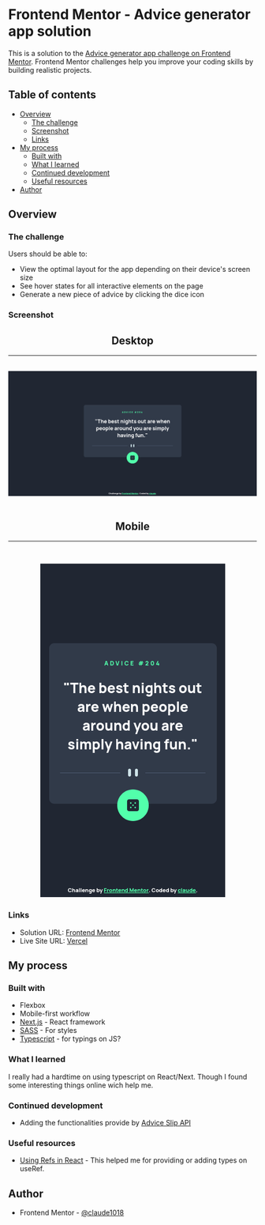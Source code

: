 # Frontend Mentor - Advice generator app solution

This is a solution to the [Advice generator app challenge on Frontend Mentor](https://www.frontendmentor.io/challenges/advice-generator-app-QdUG-13db). Frontend Mentor challenges help you improve your coding skills by building realistic projects.

## Table of contents

- [Overview](#overview)
  - [The challenge](#the-challenge)
  - [Screenshot](#screenshot)
  - [Links](#links)
- [My process](#my-process)
  - [Built with](#built-with)
  - [What I learned](#what-i-learned)
  - [Continued development](#continued-development)
  - [Useful resources](#useful-resources)
- [Author](#author)

## Overview

### The challenge

Users should be able to:

- View the optimal layout for the app depending on their device's screen size
- See hover states for all interactive elements on the page
- Generate a new piece of advice by clicking the dice icon

### Screenshot

<h2 align="center" >Desktop</h2>
<hr>
<br>
<img src="./ag-ss-desktop.png" alt="Screenshot of project in desktop view" >
<br>
<br>
<h2 align="center">Mobile</h2>
<hr>
<br>
<p align='center'>
<img src="./ag-ss-mobile.png" alt="Screenshot of project in mobile view" >
</p>

### Links

- Solution URL: [Frontend Mentor](https://www.frontendmentor.io/solutions/advice-generator-app-using-next-js-ts-rJ8mcPlm9)
- Live Site URL: [Vercel](https://advice-generator-claude.vercel.app/)

## My process

### Built with

- Flexbox
- Mobile-first workflow
- [Next.js](https://nextjs.org/) - React framework
- [SASS](https://sass-lang.com/) - For styles
- [Typescript](https://www.typescriptlang.org/) - for typings on JS?

### What I learned

I really had a hardtime on using typescript on React/Next. Though I found some interesting things online wich help me.

### Continued development

- Adding the functionalities provide by [Advice Slip API](https://api.adviceslip.com/)

### Useful resources

- [Using Refs in React](https://dev.to/carlosrafael22/using-refs-in-react-functional-components-part-1-useref-callback-ref-2j5i) - This helped me for providing or adding types on useRef.

## Author

- Frontend Mentor - [@claude1018](https://www.frontendmentor.io/profile/claude1018)
